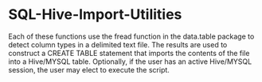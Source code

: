 # SQL-Hive-Import-Utilities
Each of these functions use the fread function in the data.table package to detect column types in a delimited text file. The results are used to construct a CREATE TABLE statement that imports the contents of the file into a Hive/MYSQL table. Optionally, if the user has an active Hive/MYSQL session, the user may elect to execute the script.
